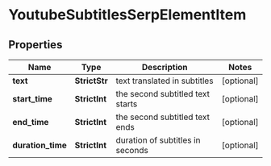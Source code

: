 # YoutubeSubtitlesSerpElementItem


## Properties

| Name | Type | Description | Notes |
|------------ | ------------- | ------------- | -------------|
**text** | **StrictStr** | text translated in subtitles |[optional]|
**start_time** | **StrictInt** | the second subtitled text starts |[optional]|
**end_time** | **StrictInt** | the second subtitled text ends |[optional]|
**duration_time** | **StrictInt** | duration of subtitles in seconds |[optional]|